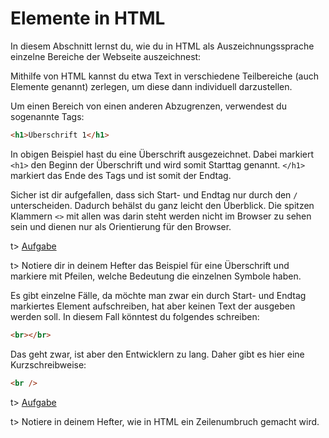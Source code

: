 # Elemente in HTML

In diesem Abschnitt lernst du, wie du in HTML als Auszeichnungssprache einzelne Bereiche der Webseite auszeichnest:

Mithilfe von HTML kannst du etwa Text in verschiedene Teilbereiche (auch Elemente genannt) zerlegen, um diese dann individuell darzustellen.

Um einen Bereich von einen anderen Abzugrenzen, verwendest du sogenannte Tags: 

```html
<h1>Überschrift 1</h1>
```

In obigen Beispiel hast du eine Überschrift ausgezeichnet. Dabei markiert `<h1>` den Beginn der Überschrift und wird somit Starttag genannt. `</h1>` markiert das Ende des Tags und ist somit der Endtag.

Sicher ist dir aufgefallen, dass sich Start- und Endtag nur durch den `/` unterscheiden. Dadurch behälst du ganz leicht den Überblick.  Die spitzen Klammern `<>` mit allen was darin steht werden nicht im Browser zu sehen sein und dienen nur als Orientierung für den Browser.

t> [Aufgabe](https://apps.wi-wissen.de/html-css-js-editor/0JnZu)

t> Notiere dir in deinem Hefter das Beispiel für eine Überschrift und markiere mit Pfeilen, welche Bedeutung die einzelnen Symbole haben.

Es gibt einzelne Fälle, da möchte man zwar ein durch Start- und Endtag markiertes Element aufschreiben, hat aber keinen Text der ausgeben werden soll. In diesem Fall könntest du folgendes schreiben:

```html
<br></br>
```

Das geht zwar, ist aber den Entwicklern zu lang. Daher gibt es hier eine Kurzschreibweise:

```html
<br />
```

t> [Aufgabe](https://apps.wi-wissen.de/html-css-js-editor/v3SU3)



t> Notiere in deinem Hefter, wie in HTML ein Zeilenumbruch gemacht wird.